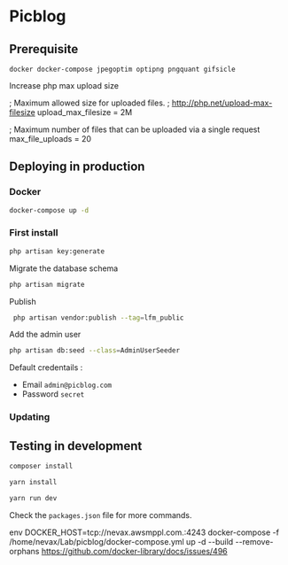 # Picblog

## Prerequisite

`docker docker-compose jpegoptim optipng pngquant gifsicle`

Increase php max upload size

; Maximum allowed size for uploaded files.
; http://php.net/upload-max-filesize
upload_max_filesize = 2M

; Maximum number of files that can be uploaded via a single request
max_file_uploads = 20

## Deploying in production

### Docker

```bash
docker-compose up -d 
```

### First install

```bash
php artisan key:generate
```

Migrate the database schema

```bash
php artisan migrate
```

Publish 
```bash 
 php artisan vendor:publish --tag=lfm_public
```

Add the admin user
```bash
php artisan db:seed --class=AdminUserSeeder
```

Default credentails :
- Email `admin@picblog.com`
- Password `secret`

### Updating

## Testing in development

```bash
composer install
```

```bash
yarn install
```

```bash
yarn run dev
```
Check the `packages.json` file for more commands.


env DOCKER_HOST=tcp://nevax.awsmppl.com.:4243 docker-compose -f /home/nevax/Lab/picblog/docker-compose.yml up -d --build --remove-orphans
https://github.com/docker-library/docs/issues/496